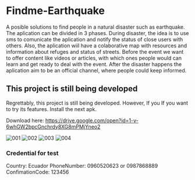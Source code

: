 # Findme-Earthquake
A posible solutions to find people in a natural disaster such as earthquake. The aplication can be divided in 3 phases. During disaster, the idea is to use sms to comunicate the aplication and notify the status of close users with others. Also, the aplication wiil have a colaborative map with resources and information about refuges and status of streets. Before the event we want to offer content like videos or articles, with which ones people would can learn and get ready to deal with the event. After the disaster happens the aplication aim to be an official channel, where people could keep informed.


## This project is still being developed

Regrettably, this project is still being developed. However, If you  If you want to try its features. Install the next apk.

Download here: https://drive.google.com/open?id=1-v-6whGW2bpcGnchrdy8XG8mPMjYneo2


![001](https://user-images.githubusercontent.com/42586480/50040466-cae59b80-0011-11e9-87f8-b29a7c58d03b.gif)
![002](https://user-images.githubusercontent.com/42586480/50040478-01bbb180-0012-11e9-98a4-58027baee480.gif)
![003](https://user-images.githubusercontent.com/42586480/50040477-01231b00-0012-11e9-8142-f7c78b442cb5.gif)
![004](https://user-images.githubusercontent.com/42586480/50040476-01231b00-0012-11e9-9c74-7fa849d0a96b.gif)


### Credential for test 
Country: Ecuador 
PhoneNumber: 0960520623 or 0987868889
ConfimationCode: 123456



